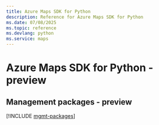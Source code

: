 ```yaml
---
title: Azure Maps SDK for Python
description: Reference for Azure Maps SDK for Python
ms.date: 07/08/2025
ms.topic: reference
ms.devlang: python
ms.service: maps
---
```

# Azure Maps SDK for Python - preview

## Management packages - preview
[!INCLUDE [mgmt-packages](maps-mgmt-index.md)]